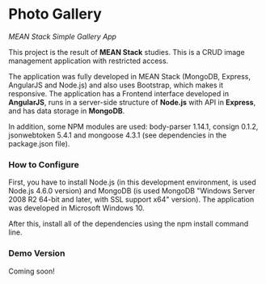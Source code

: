 # <h1>Photo Gallery</h1>
<i>MEAN Stack Simple Gallery App</i>

This project is the result of <strong>MEAN Stack</strong> studies. This is a CRUD image management application with restricted access.

The application was fully developed in MEAN Stack (MongoDB, Express, AngularJS and Node.js) and also uses Bootstrap, which makes it responsive.
The application has a Frontend interface developed in <strong>AngularJS</strong>, runs in a server-side structure of <strong>Node.js</strong> with API in <strong>Express</strong>, and has data storage in <strong>MongoDB</strong>.

In addition, some NPM modules are used: body-parser 1.14.1, consign 0.1.2, jsonwebtoken 5.4.1 and mongoose 4.3.1 (see dependencies in the package.json file).

<h3>How to Configure</h3>

First, you have to install Node.js (in this development environment, is used Node.js 4.6.0 version) and MongoDB (is used MongoDB "Windows Server 2008 R2 64-bit and later, with SSL support x64" version).
The application was developed in Microsoft Windows 10.

After this, install all of the dependencies using the npm install command line.

<h3>Demo Version</h3>

Coming soon!
